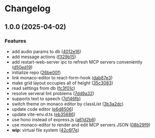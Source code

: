 # Changelog

## 1.0.0 (2025-04-02)


### Features

* add audio params to db ([4012e16](https://github.com/HyperChatBot/exodus/commit/4012e162f5cfcf6a1ffad438a580eb0aa6609ed2))
* add message actions ([f329b15](https://github.com/HyperChatBot/exodus/commit/f329b154ffe51d9787b728688e91eabd3e0af5ad))
* add restart-web-server ipc to refresh MCP servers conveniently ([d50ed19](https://github.com/HyperChatBot/exodus/commit/d50ed19b2058fdaaf4a75904fb846033b3b49d68))
* initialize repo ([26be00f](https://github.com/HyperChatBot/exodus/commit/26be00f894965685552e82d9089b58bebb23a6a7))
* link monaco-editor to react-form-hook ([dab87e3](https://github.com/HyperChatBot/exodus/commit/dab87e3b59cb20265054af2312430f9dcc71d6ba))
* make grid layout occupies all of height ([35c3083](https://github.com/HyperChatBot/exodus/commit/35c3083c2c8a765d00d000cc0aa95dceb071e14b))
* read settings from db ([fc3f01c](https://github.com/HyperChatBot/exodus/commit/fc3f01ce2fa2275253b9c72a1e7200bc0f7e8c80))
* resolve serveral lint problems ([7dd9a32](https://github.com/HyperChatBot/exodus/commit/7dd9a32fb90adf5be4062dad85b10ee8f509dce3))
* supports text to speech ([7d146fb](https://github.com/HyperChatBot/exodus/commit/7d146fb9f890249f6e21225485c1f9d5a58d4f02))
* switch theme on monaco editor by classList ([3b3a2dc](https://github.com/HyperChatBot/exodus/commit/3b3a2dc3b7a7cc65d6509ac253508d2b145dd34d))
* update code editor ([e6d8506](https://github.com/HyperChatBot/exodus/commit/e6d85064aae28ecba054a92f44e4b44a6043ed4a))
* update vite-env.d.ts ([eb35686](https://github.com/HyperChatBot/exodus/commit/eb35686a867c12daf0981640ce9a6616079b3338))
* use hono instead of express.js ([a61d2b6](https://github.com/HyperChatBot/exodus/commit/a61d2b6f7dcaad5c9e4842901182ebdd5ba7e39d))
* use monaco-editor to render and edit MCP servers JSON ([08b29f9](https://github.com/HyperChatBot/exodus/commit/08b29f9aadb101469448ce450a3a6eb3fb7126f0))
* **wip:** virtual file system ([42c6f7e](https://github.com/HyperChatBot/exodus/commit/42c6f7e68de417aa4bf00ce5ea3399c6d0ff1487))
